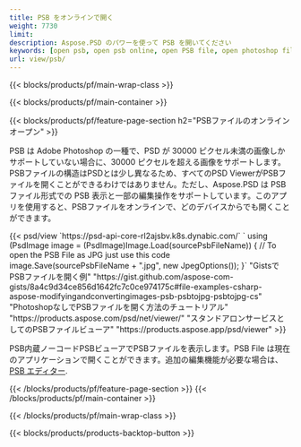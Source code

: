 ```yaml
---
title: PSB をオンラインで開く
weight: 7730
limit: 
description: Aspose.PSD のパワーを使って PSB を開いてください
keywords: [open psb, open psb online, open PSB file, open photoshop file, preview psb]
url: view/psb/
---
```


{{< blocks/products/pf/main-wrap-class >}}

{{< blocks/products/pf/main-container >}}

{{< blocks/products/pf/feature-page-section h2="PSBファイルのオンラインオープン" >}}
<p>PSB は Adobe Photoshop の一種で、PSD が 30000 ピクセル未満の画像しかサポートしていない場合に、30000 ピクセルを超える画像をサポートします。PSBファイルの構造はPSDとは少し異なるため、すべてのPSD ViewerがPSBファイルを開くことができるわけではありません。ただし、Aspose.PSD は PSB ファイル形式での PSB 表示と一部の編集操作をサポートしています。このアプリを使用すると、PSBファイルをオンラインで、どのデバイスからでも開くことができます。</p>
{{< psd/view `https://psd-api-core-rl2ajsbv.k8s.dynabic.com/` 
`    using (PsdImage image = (PsdImage)Image.Load(sourcePsbFileName))
    {
	    // To open the PSB File as JPG just use this code
        image.Save(sourcePsbFileName + ".jpg",  new JpegOptions());
    }` 
"GistsでPSBファイルを開く例" "https://gist.github.com/aspose-com-gists/8a4c9d34ce856d1642fc7c0ce974175c#file-examples-csharp-aspose-modifyingandconvertingimages-psb-psbtojpg-psbtojpg-cs" 
"PhotoshopなしでPSBファイルを開く方法のチュートリアル" "https://products.aspose.com/psd/net/viewer/" 
"スタンドアロンサービスとしてのPSBファイルビューア" "https://products.aspose.app/psd/viewer" >}}
<p>PSB内蔵ノーコードPSBビューアでPSBファイルを表示します。PSB File は現在のアプリケーションで開くことができます。追加の編集機能が必要な場合は、 <a href="https://products.aspose.app/psd/template-editor">PSB エディター</a>.</p>
{{< /blocks/products/pf/feature-page-section >}}
{{< /blocks/products/pf/main-container >}}


{{< /blocks/products/pf/main-wrap-class >}}

{{< blocks/products/products-backtop-button >}}
